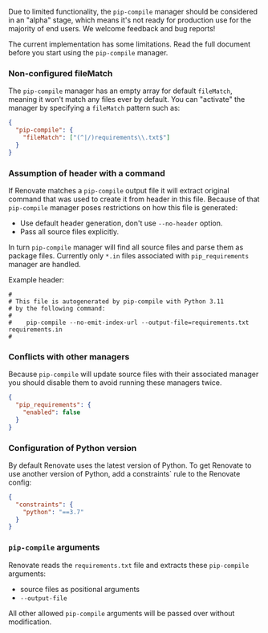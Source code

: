 Due to limited functionality, the `pip-compile` manager should be considered in an "alpha" stage, which means it's not ready for production use for the majority of end users.
We welcome feedback and bug reports!

The current implementation has some limitations.
Read the full document before you start using the `pip-compile` manager.

### Non-configured fileMatch

The `pip-compile` manager has an empty array for default `fileMatch`, meaning it won't match any files ever by default.
You can "activate" the manager by specifying a `fileMatch` pattern such as:

```json
{
  "pip-compile": {
    "fileMatch": ["(^|/)requirements\\.txt$"]
  }
}
```

### Assumption of header with a command

If Renovate matches a `pip-compile` output file it will extract original command that was used to create it from header in this file. Because of that `pip-compile` manager poses restrictions on how this file is generated:

- Use default header generation, don't use `--no-header` option.
- Pass all source files explicitly.

In turn `pip-compile` manager will find all source files and parse them as package files. Currently only `*.in` files associated with `pip_requirements` manager are handled.

Example header:

```
#
# This file is autogenerated by pip-compile with Python 3.11
# by the following command:
#
#    pip-compile --no-emit-index-url --output-file=requirements.txt requirements.in
#
```

### Conflicts with other managers

Because `pip-compile` will update source files with their associated manager you should disable them to avoid running these managers twice.

```json
{
  "pip_requirements": {
    "enabled": false
  }
}

```

### Configuration of Python version

By default Renovate uses the latest version of Python.
To get Renovate to use another version of Python, add a constraints` rule to the Renovate config:

```json
{
  "constraints": {
    "python": "==3.7"
  }
}
```

### `pip-compile` arguments

Renovate reads the `requirements.txt` file and extracts these `pip-compile` arguments:

- source files as positional arguments
- `--output-file`

All other allowed `pip-compile` arguments will be passed over without modification.
